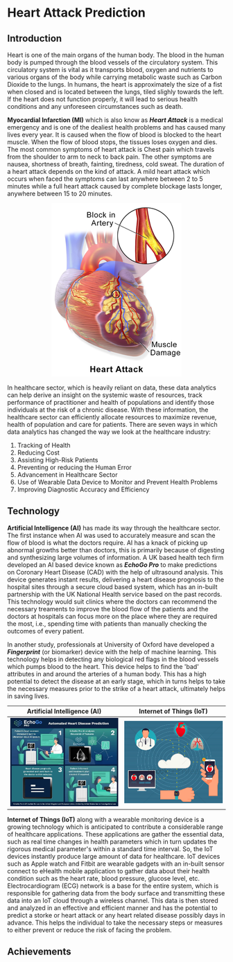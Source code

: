 # Heart Attack Prediction


## Introduction
Heart is one of the main organs of the human body. The blood in the human body is pumped through the blood vessels of the circulatory system. This circulatory system is vital as it transports blood, oxygen and nutrients to various organs of the body while carrying metabolic waste such as Carbon Dioxide to the lungs. In humans, the heart is approximately the size of a fist when closed and is located between the lungs, tiled slighly towards the left. If the heart does not function properly, it will lead to serious health conditions and any unforeseen circumstances such as death.  

**Myocardial Infarction (MI)** which is also know as _**Heart Attack**_ is a medical emergency and is one of the dealiest health problems and has caused many lives every year. It is caused when the flow of blood is blocked to the heart muscle. When the flow of blood stops, the tissues loses oxygen and dies. The most common symptoms of heart attack is Chest pain which travels from the shoulder to arm to neck to back pain. The other symptoms are nausea, shortness of breath, fainting, tiredness, cold sweat. The duration of a heart attack depends on the kind of attack. A mild heart attack which occurs when faced the symptoms can last anywhere between 2 to 5 minutes while a full heart attack caused by complete blockage lasts longer, anywhere between 15 to 20 minutes.

<p align="center">
  <img src="https://github.com/ankush-vem/Heart-Attack-Prediction/blob/master/Images/Heart.png">
</p>

In healthcare sector, which is heavily reliant on data, these data analytics can help derive an insight on the systemic waste of resources, track performance of practitioner and health of populations and identify those individuals at the risk of a chronic disease. With these information, the healthcare sector can efficiently allocate resources to maximize revenue, health of population and care for patients. There are seven ways in which data analytics has changed the way we look at the healthcare industry: 
1. Tracking of Health
2. Reducing Cost
3. Assisting High-Risk Patients
4. Preventing or reducing the Human Error
5. Advancement in Healthcare Sector
6. Use of Wearable Data Device to Monitor and Prevent Health Problems
7. Improving Diagnostic Accuracy and Efficiency


## Technology
**Artificial Intelligence (AI)** has made its way through the healthcare sector. The first instance when AI was used to accurately measure and scan the flow of blood is what the doctors require. AI has a knack of picking up abnormal growths better than doctors, this is primarily because of digesting and synthesizing large volumes of information. A UK based health tech firm developed an AI based device known as _**EchoGo Pro**_ to make predictions on Coronary Heart Disease (CAD) with the help of ultrasound analysis. This device generates instant results, delivering a heart disease prognosis to the hospital sites through a secure cloud based system, which has an in-built partnership with the UK National Health service based on the past records. This technology would suit clinics where the doctors can recommend the necessary treaments to improve the blood flow of the patients and the doctors at hospitals can focus more on the place where they are required the most, i.e., spending time with patients than manually checking the outcomes of every patient. 

In another study, professionals at University of Oxford have developed a _**Fingerprint**_ (or biomarker) device with the help of machine learning. This technology helps in detecting any biological red flags in the blood vessels which pumps blood to the heart. This device helps to find the 'bad' attributes in and around the arteries of a human body. This has a high potential to detect the disease at an early stage, which in turns helps to take the necessary measures prior to the strike of a heart attack, ultimately helps in saving lives. 

Artificial Intelligence (AI)  |  Internet of Things (IoT)
:-------------------------:|:-------------------------:
![](https://github.com/ankush-vem/Heart-Attack-Prediction/blob/master/Images/AI-EchoGo%20Pro.jpeg)  |  ![](https://github.com/ankush-vem/Heart-Attack-Prediction/blob/master/Images/IoT.png)

**Internet of Things (IoT)** along with a wearable monitoring device is a growing technology which is anticipated to contribute a considerable range of healthcare applications. These applications are gather the essential data, such as real time changes in health parameters which in turn updates the rigorous medical parameter's within a standard time interval. So, the IoT devices instantly produce large amount of data for healthcare. IoT devices such as Apple watch and Fitbit are wearable gadgets with an in-built sensor connect to eHealth mobile application to gather data about their health condition such as the heart rate, blood pressure, glucose level, etc. Electrocardiogram (ECG) network is a base for the entire system, which is responsible for gathering data from the body surface and transmitting these data into an IoT cloud through a wireless channel. This data is then stored and analyzed in an effective and efficient manner and has the potential to predict a storke or heart attack or any heart related disease possibly days in advance. This helps the individual to take the necessary steps or measures to either prevent or reduce the risk of facing the problem. 

## Achievements
